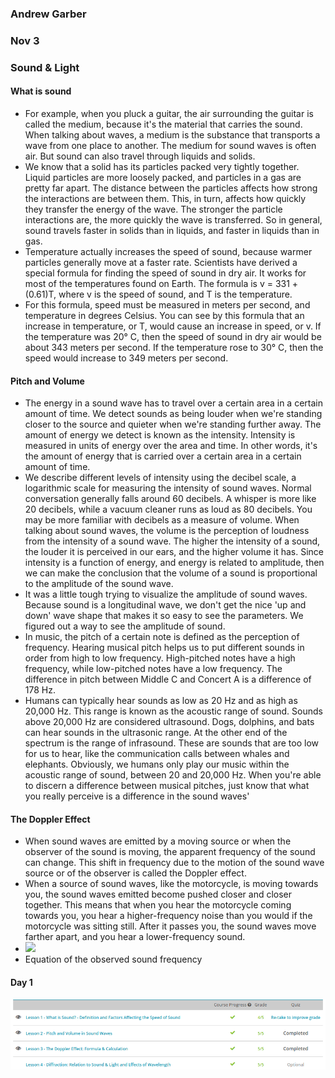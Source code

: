 ### Andrew Garber
### Nov 3
### Sound & Light

#### What is sound
 - For example, when you pluck a guitar, the air surrounding the guitar is called the medium, because it's the material that carries the sound. When talking about waves, a medium is the substance that transports a wave from one place to another. The medium for sound waves is often air. But sound can also travel through liquids and solids.
 - We know that a solid has its particles packed very tightly together. Liquid particles are more loosely packed, and particles in a gas are pretty far apart. The distance between the particles affects how strong the interactions are between them. This, in turn, affects how quickly they transfer the energy of the wave. The stronger the particle interactions are, the more quickly the wave is transferred. So in general, sound travels faster in solids than in liquids, and faster in liquids than in gas.
 - Temperature actually increases the speed of sound, because warmer particles generally move at a faster rate. Scientists have derived a special formula for finding the speed of sound in dry air. It works for most of the temperatures found on Earth. The formula is v = 331 + (0.61)T, where v is the speed of sound, and T is the temperature.
 - For this formula, speed must be measured in meters per second, and temperature in degrees Celsius. You can see by this formula that an increase in temperature, or T, would cause an increase in speed, or v. If the temperature was 20° C, then the speed of sound in dry air would be about 343 meters per second. If the temperature rose to 30° C, then the speed would increase to 349 meters per second.

#### Pitch and Volume
 - The energy in a sound wave has to travel over a certain area in a certain amount of time. We detect sounds as being louder when we're standing closer to the source and quieter when we're standing further away. The amount of energy we detect is known as the intensity. Intensity is measured in units of energy over the area and time. In other words, it's the amount of energy that is carried over a certain area in a certain amount of time. 
 - We describe different levels of intensity using the decibel scale, a logarithmic scale for measuring the intensity of sound waves. Normal conversation generally falls around 60 decibels. A whisper is more like 20 decibels, while a vacuum cleaner runs as loud as 80 decibels. You may be more familiar with decibels as a measure of volume. When talking about sound waves, the volume is the perception of loudness from the intensity of a sound wave. The higher the intensity of a sound, the louder it is perceived in our ears, and the higher volume it has. Since intensity is a function of energy, and energy is related to amplitude, then we can make the conclusion that the volume of a sound is proportional to the amplitude of the sound wave.
 - It was a little tough trying to visualize the amplitude of sound waves. Because sound is a longitudinal wave, we don't get the nice 'up and down' wave shape that makes it so easy to see the parameters. We figured out a way to see the amplitude of sound. 
 - In music, the pitch of a certain note is defined as the perception of frequency. Hearing musical pitch helps us to put different sounds in order from high to low frequency. High-pitched notes have a high frequency, while low-pitched notes have a low frequency. The difference in pitch between Middle C and Concert A is a difference of 178 Hz.
 - Humans can typically hear sounds as low as 20 Hz and as high as 20,000 Hz. This range is known as the acoustic range of sound. Sounds above 20,000 Hz are considered ultrasound. Dogs, dolphins, and bats can hear sounds in the ultrasonic range. At the other end of the spectrum is the range of infrasound. These are sounds that are too low for us to hear, like the communication calls between whales and elephants. Obviously, we humans only play our music within the acoustic range of sound, between 20 and 20,000 Hz. When you're able to discern a difference between musical pitches, just know that what you really perceive is a difference in the sound waves'


#### The Doppler Effect
 - When sound waves are emitted by a moving source or when the observer of the sound is moving, the apparent frequency of the sound can change. This shift in frequency due to the motion of the sound wave source or of the observer is called the Doppler effect.
 - When a source of sound waves, like the motorcycle, is moving towards you, the sound waves emitted become pushed closer and closer together. This means that when you hear the motorcycle coming towards you, you hear a higher-frequency noise than you would if the motorcycle was sitting still. After it passes you, the sound waves move farther apart, and you hear a lower-frequency sound.
 - ![](https://study.com/cimages/multimages/16/doppler_effect.png)
 - Equation of the observed sound frequency
 #### Day 1
 ![](sound_light.png)